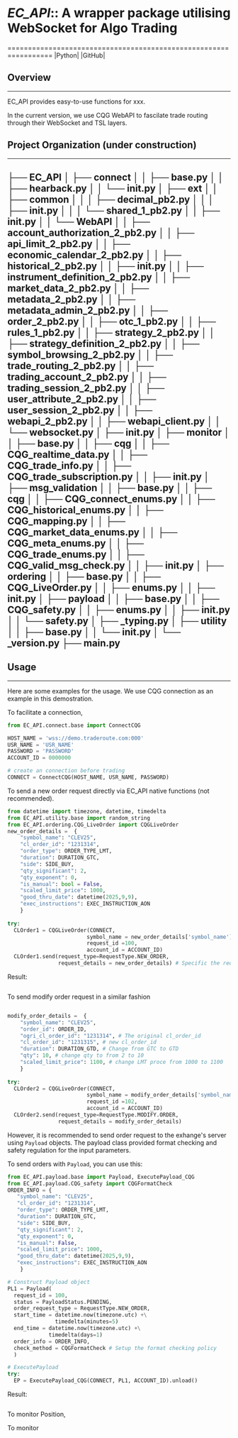 # *EC_API*:: A wrapper package utilising WebSocket for Algo Trading 
=================================================================
|Python| |GitHub|

## Overview
-----------
EC_API provides easy-to-use functions for xxx.

In the current version, we use CQG WebAPI to fascilate trade 
routing through their WebSocket and TSL layers. 

## Project Organization (under construction)
-----------------------
├── EC_API
│   ├── connect
│   │   ├── base.py
│   │   ├── hearback.py
│   │   └── __init__.py
│   ├── ext
│   │   ├── common
│   │   │   ├── decimal_pb2.py
│   │   │   ├── __init__.py
│   │   │   └── shared_1_pb2.py
│   │   ├── __init__.py
│   │   └── WebAPI
│   │       ├── account_authorization_2_pb2.py
│   │       ├── api_limit_2_pb2.py
│   │       ├── economic_calendar_2_pb2.py
│   │       ├── historical_2_pb2.py
│   │       ├── __init__.py
│   │       ├── instrument_definition_2_pb2.py
│   │       ├── market_data_2_pb2.py
│   │       ├── metadata_2_pb2.py
│   │       ├── metadata_admin_2_pb2.py
│   │       ├── order_2_pb2.py
│   │       ├── otc_1_pb2.py
│   │       ├── rules_1_pb2.py
│   │       ├── strategy_2_pb2.py
│   │       ├── strategy_definition_2_pb2.py
│   │       ├── symbol_browsing_2_pb2.py
│   │       ├── trade_routing_2_pb2.py
│   │       ├── trading_account_2_pb2.py
│   │       ├── trading_session_2_pb2.py
│   │       ├── user_attribute_2_pb2.py
│   │       ├── user_session_2_pb2.py
│   │       ├── webapi_2_pb2.py
│   │       ├── webapi_client.py
│   │       └── websocket.py
│   ├── __init__.py
│   ├── monitor
│   │   ├── base.py
│   │   ├── cqg
│   │   ├── CQG_realtime_data.py
│   │   ├── CQG_trade_info.py
│   │   ├── CQG_trade_subscription.py
│   │   ├── __init__.py
│   ├── msg_validation
│   │   ├── base.py
│   │   ├── cqg
│   │   ├── CQG_connect_enums.py
│   │   ├── CQG_historical_enums.py
│   │   ├── CQG_mapping.py
│   │   ├── CQG_market_data_enums.py
│   │   ├── CQG_meta_enums.py
│   │   ├── CQG_trade_enums.py
│   │   ├── CQG_valid_msg_check.py
│   │   ├── __init__.py
│   ├── ordering
│   │   ├── base.py
│   │   ├── CQG_LiveOrder.py
│   │   ├── enums.py
│   │   ├── __init__.py
│   ├── payload
│   │   ├── base.py
│   │   ├── CQG_safety.py
│   │   ├── enums.py
│   │   ├── __init__.py
│   │   └── safety.py
│   ├── _typing.py
│   ├── utility
│   │   ├── base.py
│   │   └── __init__.py
│   └── _version.py
├── main.py
-----------------------

## Usage
--------
Here are some examples for the usage. 
We use CQG connection as an example in this demostration.

To facilitate a connection, 
```python
from EC_API.connect.base import ConnectCQG

HOST_NAME = 'wss://demo.traderoute.com:000'
USR_NAME = 'USR_NAME'
PASSWORD = 'PASSWORD'
ACCOUNT_ID = 0000000

# create an connection before trading
CONNECT = ConnectCQG(HOST_NAME, USR_NAME, PASSWORD)
```

To send a new order request directly via EC_API native functions (not recommended).

```python
from datetime import timezone, datetime, timedelta
from EC_API.utility.base import random_string
from EC_API.ordering.CQG_LiveOrder import CQGLiveOrder
new_order_details =  { 
    "symbol_name": "CLEV25",
    "cl_order_id": "1231314",
    "order_type": ORDER_TYPE_LMT, 
    "duration": DURATION_GTC, 
    "side": SIDE_BUY,
    "qty_significant": 2,
    "qty_exponent": 0, 
    "is_manual": bool = False,
    "scaled_limit_price": 1000,
    "good_thru_date": datetime(2025,9,9),
    "exec_instructions": EXEC_INSTRUCTION_AON
    }
                      
try:
  CLOrder1 = CQGLiveOrder(CONNECT, 
                         symbol_name = new_order_details['symbol_name'], 
                         request_id =100, 
                         account_id = ACCOUNT_ID)
  CLOrder1.send(request_type=RequestType.NEW_ORDER, 
                request_details = new_order_details) # Specific the request type
```
Result:
```plaintext

```

To send modify order request in a similar fashion
```python

modify_order_details =  { 
    "symbol_name": "CLEV25",
    "order_id": ORDER_ID, 
    "ogri_cl_order_id": "1231314", # The original cl_order_id
    "cl_order_id": "1231315", # new cl_order_id
    "duration": DURATION_GTD, # Change from GTC to GTD
    "qty": 10, # change qty to from 2 to 10
    "scaled_limit_price": 1100, # change LMT proce from 1000 to 1100
    }
                      
try:
  CLOrder2 = CQGLiveOrder(CONNECT, 
                         symbol_name = modify_order_details['symbol_name'], 
                         request_id =102, 
                         account_id = ACCOUNT_ID)
  CLOrder2.send(request_type=RequestType.MODIFY.ORDER, 
                request_details = modify_order_details)

```

However, it is recommended to send order request to the exhange's 
server using `Payload` objects. The payload class provided format
checking and safety regulation for the input parameters. 

To send orders with `Payload`, you can use this:

```python 
from EC_API.payload.base import Payload, ExecutePayload_CQG
from EC_API.payload.CQG_safety import CQGFormatCheck
ORDER_INFO = {
   "symbol_name": "CLEV25",
   "cl_order_id": "1231314",
   "order_type": ORDER_TYPE_LMT, 
   "duration": DURATION_GTC, 
   "side": SIDE_BUY,
   "qty_significant": 2,
   "qty_exponent": 0, 
   "is_manual": False,
   "scaled_limit_price": 1000,
   "good_thru_date": datetime(2025,9,9),
   "exec_instructions": EXEC_INSTRUCTION_AON
    }

# Construct Payload object
PL1 = Payload(
  request_id = 100,
  status = PayloadStatus.PENDING,
  order_request_type = RequestType.NEW_ORDER,
  start_time = datetime.now(timezone.utc) +\
               timedelta(minutes=5)
  end_time = datetime.now(timezone.utc) +\
             timedelta(days=1)
  order_info = ORDER_INFO,
  check_method = CQGFormatCheck # Setup the format checking policy
  )

# ExecutePayload 
try:
  EP = ExecutePayload_CQG(CONNECT, PL1, ACCOUNT_ID).unload()

```
Result:
```plaintext

```
To monitor Position,

To monitor

